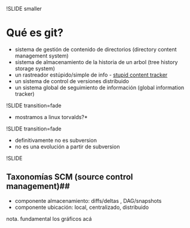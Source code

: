!SLIDE smaller
# Qué es git? #
* sistema de gestión de contenido de directorios (directory content management system)
* sistema de almacenamiento de la historia de un arbol (tree history storage system)
* un rastreador estúpido/simple de info - [stupid content tracker](http://translate.google.com/#auto|es|you%20are%20a%20git)
* un sistema de control de versiones distribuido
* un sistema global de seguimiento de información (global information tracker)

!SLIDE transition=fade

* mostramos a linux torvalds?*

!SLIDE transition=fade

* definitivamente no es subversion
* no es una evolución a partir de subversion

!SLIDE
## Taxonomías  SCM (source control management)##

* componente almacenamiento: diffs/deltas , DAG/snapshots
* componente ubicación: local, centralizado, distribuido

nota. fundamental los gráficos acá


